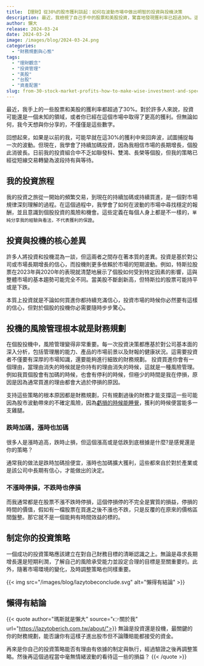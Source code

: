 ```yaml
---
title: 【理財】從30%的股市獲利談起：如何在波動市場中做出明智的投資與投機決策
description: 最近，我檢視了自己手中的股票和美股投資，驚喜地發現獲利率已超過30%。這個數字或許對一些人來說不算什麼，但對我而言，它不僅代表著數字上的勝利，更是一種投資哲學的體現。回顧過去，曾經的我可能會在這樣的獲利區間裡頻繁進出，而現在，我選擇了持續加碼，因為我深信市場的規律是持續買進。
author: 懶大
release: 2024-03-24
date: 2024-03-24
image: /images/blog/2024-03-24.png
categories:
  - "財務規劃與心態"
tags:
  - "理財觀念"
  - "投資管理"
  - "美股"
  - "台股"
  - "資產配置"
slug: from-30-stock-market-profits-how-to-make-wise-investment-and-speculation-decisions-in-a-volatile-market
---
```


最近，我手上的一些股票和美股的獲利率都超過了30%。對於許多人來說，投資可能還是一個未知的領域，或者你已經在這個市場中取得了更高的獲利。但無論如何，我今天想與你分享的，不僅僅是這些數字。

回想起來，如果是以前的我，可能早就在這30%的獲利中來回奔波，試圖捕捉每一次的波動。但現在，我學會了持續加碼投資，因為我相信市場的長期增長，個股此消彼長。日前我的投資組合中不乏如聯發科、雙鴻、長榮等個股，但我的策略已經從短線交易轉變為波段持有與等待。

## 我的投資旅程

我的投資之旅從一開始的頻繁交易，到現在的持續加碼或持續買進，是一個對市場規律深刻理解的過程。在這個過程中，我學會了如何在波動的市場中尋找穩定的報酬，並且意識到個股投資的風險和機會。這些定義在每個人身上都是不一樣的，`單純分享我的經驗與看法，不代表獲利的保證`。

## 投資與投機的核心差異

許多人將投資和投機混為一談，但這兩者之間存在著本質的差異。投資是基於對公司或市場長期增長的信心，而投機則更多依賴於市場的短期波動。例如，特斯拉股票在2023年與2020年的表現就清楚地展示了個股如何受到特定因素的影響，這與整體市場的基本趨勢可能完全不同。當美股不斷創新高，但特斯拉的股票可能持平或是下跌。

本質上投資就是不論如何買進你都持續充滿信心，投資市場的時候你必然要有這樣的信心，但對於個股的投機你必需要隨時步步驚心。

## 投機的風險管理根本就是財務規劃

在個股投機中，風險管理變得非常重要。每一次投資決策都應基於對公司基本面的深入分析，包括管理層的能力、產品的市場前景以及財報的健康狀況。這需要投資者不僅要有深厚的市場知識，還要能夠進行細致的財務規劃。 投資買進你會有一個理由，當理由消失的時候就是你持有的理由消失的時候，這就是一種風險管理。 例如我買個股會有加碼的時候，也會有停利的時候，但極少的時間是我在停損，原因是因為通常買進的理由都會大過於停損的原因。

支持這些策略的根本原因都是財務規劃，只有規劃過後的財務才能支撐這一些可能因為股市波動帶來的不確定風險，因為[虧損的時候能睡覺](https://lazytoberich.com.tw/blog/my-money-in-the-stock-market-how-to-sleep-soundly-with-investments/)，獲利的時候便當能多一支雞腿。

### 跌時加碼，漲時也加碼

很多人是漲時追高，跌時止損，但這個漲高或是低跌到底根據是什麼?是感覺還是你的策略？

通常我的做法是跌時加碼撿便宜，漲時也加碼擴大獲利，這些都來自於對於產業或是該公司中長期有信心，才能做出的決定。

### 不漲時停損，不跌時也停損

而我通常都是在股票不漲不跌時停損，這個停損停的不完全是實質的損益，停損的時間的價值，假如有一檔股票在買進之後不漲也不跌，只是反覆的在原來的價格區間盤整。那它就不是一個能夠有時間效益的標的。

## 制定你的投資策略

一個成功的投資策略應該建立在對自己財務目標的清晰認識之上。無論是尋求長期增長還是短期利潤，了解自己的風險承受能力並設定合理的目標是至關重要的。此外，隨著市場環境的變化，及時調整策略也同樣重要。

{{< img src="/images/blog/lazytobeconclude.svg" alt="懶得有結論" >}}

## 懶得有結論

{{< quote author="瑪斯就是懶大" source="👉關於我" url="https://lazytoberich.com.tw/about/">}}
無論是投資還是投機，最關鍵的你的財務規劃，能否讓你有這樣子進出股市但不論賺賠能都接受的資金。

再來是你自己的投資策略能否有理由有依據的制定與執行，經過驗證之後再調整策略。然後再這個過程當中毫無情緒波動的看待這一些的損益？
{{< /quote >}}

